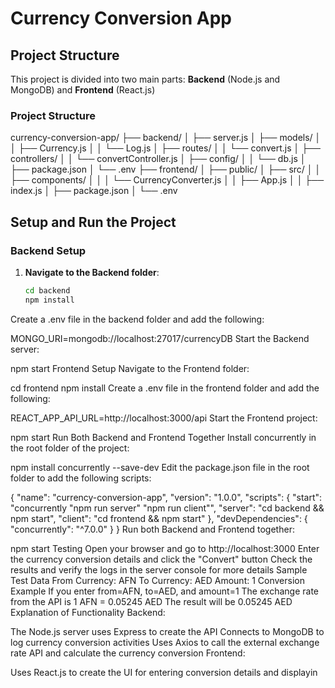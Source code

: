 # Currency Conversion App

## Project Structure
This project is divided into two main parts: **Backend** (Node.js and MongoDB) and **Frontend** (React.js)

### Project Structure
currency-conversion-app/ ├── backend/ │ ├── server.js │ ├── models/ │ │ ├── Currency.js │ │ └── Log.js │ ├── routes/ │ │ └── convert.js │ ├── controllers/ │ │ └── convertController.js │ ├── config/ │ │ └── db.js │ ├── package.json │ └── .env ├── frontend/ │ ├── public/ │ ├── src/ │ │ ├── components/ │ │ │ └── CurrencyConverter.js │ │ ├── App.js │ │ ├── index.js │ ├── package.json │ └── .env


## Setup and Run the Project

### Backend Setup
1. **Navigate to the Backend folder**:
   ```bash
   cd backend
   npm install
Create a .env file in the backend folder and add the following:

MONGO_URI=mongodb://localhost:27017/currencyDB
Start the Backend server:

npm start
Frontend Setup
Navigate to the Frontend folder:

cd frontend
npm install
Create a .env file in the frontend folder and add the following:

REACT_APP_API_URL=http://localhost:3000/api
Start the Frontend project:

npm start
Run Both Backend and Frontend Together
Install concurrently in the root folder of the project:

npm install concurrently --save-dev
Edit the package.json file in the root folder to add the following scripts:

{
  "name": "currency-conversion-app",
  "version": "1.0.0",
  "scripts": {
    "start": "concurrently \"npm run server\" \"npm run client\"",
    "server": "cd backend && npm start",
    "client": "cd frontend && npm start"
  },
  "devDependencies": {
    "concurrently": "^7.0.0"
  }
}
Run both Backend and Frontend together:

npm start
Testing
Open your browser and go to http://localhost:3000
Enter the currency conversion details and click the "Convert" button
Check the results and verify the logs in the server console for more details
Sample Test Data
From Currency: AFN
To Currency: AED
Amount: 1
Conversion Example
If you enter from=AFN, to=AED, and amount=1
The exchange rate from the API is 1 AFN = 0.05245 AED
The result will be 0.05245 AED
Explanation of Functionality
Backend:

The Node.js server uses Express to create the API
Connects to MongoDB to log currency conversion activities
Uses Axios to call the external exchange rate API and calculate the currency conversion
Frontend:

Uses React.js to create the UI for entering conversion details and displayin
